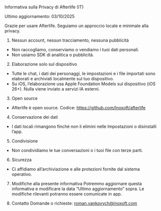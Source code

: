 Informativa sulla Privacy di Afterlife (IT)

Ultimo aggiornamento: 03/10/2025

Grazie per usare Afterlife. Seguiamo un approccio locale e minimale alla privacy.

1. Nessun account, nessun tracciamento, nessuna pubblicità
- Non raccogliamo, conserviamo o vendiamo i tuoi dati personali.
- Non usiamo SDK di analitica o pubblicità.

2. Elaborazione solo sul dispositivo
- Tutte le chat, i dati dei personaggi, le impostazioni e i file importati sono elaborati e archiviati localmente sul tuo dispositivo.
- Su iOS, l’elaborazione usa Apple Foundation Models sul dispositivo (iOS 26+). Nulla viene inviato a servizi IA esterni.

3. Open source
- Afterlife è open source. Codice: https://github.com/Inoxoft/afterlife

4. Conservazione dei dati
- I dati locali rimangono finché non li elimini nelle Impostazioni o disinstalli l’app.

5. Condivisione
- Non condividiamo le tue conversazioni o i tuoi file con terze parti.

6. Sicurezza
- Ci affidiamo all’archiviazione e alle protezioni fornite dal sistema operativo.

7. Modifiche alla presente informativa
Potremmo aggiornare questa informativa e modificare la data “Ultimo aggiornamento” sopra. Le modifiche rilevanti potranno essere comunicate in app.

8. Contatto
Domande o richieste: roman.yankovych@inoxoft.com